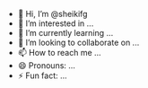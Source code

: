 - 👋 Hi, I’m @sheikifg
- 👀 I’m interested in ...
- 🌱 I’m currently learning ...
- 💞️ I’m looking to collaborate on ...
- 📫 How to reach me ...
- 😄 Pronouns: ...
- ⚡ Fun fact: ...

<!---
sheikifg/sheikifg is a ✨ special ✨ repository because its `README.md` (this file) appears on your GitHub profile.
You can click the Preview link to take a look at your changes.
--->

